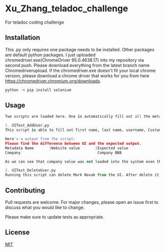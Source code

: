 # Xu_Zhang_teladoc_challenge
For teladoc coding challenge 

## Installation

This .py only requires one package needs to be installed. Other packages are default python packages. I just uploaded chromedriver.exe(ChromeDriver 95.0.4638.17) into my repository via second push.
Please download everything from the latest branch name Chromedriverupload. If the chromedriver.exe doesn't fit your local chrome version, please download a chrome driver that works for you from here https://chromedriver.chromium.org/downloads.

```bash
python -m pip install selenium
```

## Usage

```python
Two scripts are loaded here. One is automatically fill out all the metadata and upload a record to the website. After upload is complete, it will verify if the data is correct on the UI. The script name is UITest_AddUser.py. Another one is for deleting a record from the website automatically, as well as verifying if the data has been removed. Script name is UITest_DeleteUser.py.

1. UITest_AddUser.py
This script is able to fill out first name, last name, username, Customer, Role, email address and phone number via "add user" mini app. After the key in process is complete, it will automatically go back the UI and self test if all the metadata has been loaded into the system correctly. The output can specify which ones are loaded on the UI correctly and which ones are not.

Here's a output from the script:
Please find the difference between UI and the expected output.
Metadata Name       |Website value       |Expected value
Company                                   Company BBB

As we can see that company value was not loaded into the system even though I have selected a value during the upload process, which is a bug from my point of view.

2. UITest_DeleteUser.py
Running this script can delete Mark Novak from the UI. After delete it, it will run another argument to verify if Novak has been removed from the list. It will print 'Target deleted' on the console if the record has been removed and will return 'Target not deleted' if not.
```

## Contributing
Pull requests are welcome. For major changes, please open an issue first to discuss what you would like to change.

Please make sure to update tests as appropriate.

## License
[MIT](https://choosealicense.com/licenses/mit/)
